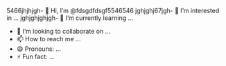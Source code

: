 5466jhjhjgh- 👋 Hi, I’m @fdsgdfdsgf5546546
jghjghj67jgh- 👀 I’m interested in ...
jghjghjghjgh- 🌱 I’m currently learning ...
- 💞️ I’m looking to collaborate on ...
- 📫 How to reach me ...
- 😄 Pronouns: ...
- ⚡ Fun fact: ...

<!---
fdsgdfdsgf5546546/fdsgdfdsgf5546546 is a ✨ special ✨ repository because its `README.md` (this file) appears on your GitHub profile.
You can click the Preview link to take a look at your changes.
--->
